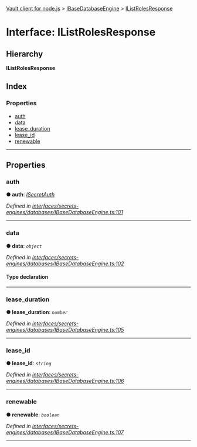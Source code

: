 [Vault client for node.js](../README.md) > [IBaseDatabaseEngine](../modules/ibasedatabaseengine.md) > [IListRolesResponse](../interfaces/ibasedatabaseengine.ilistrolesresponse.md)

# Interface: IListRolesResponse

## Hierarchy

**IListRolesResponse**

## Index

### Properties

* [auth](ibasedatabaseengine.ilistrolesresponse.md#auth)
* [data](ibasedatabaseengine.ilistrolesresponse.md#data)
* [lease_duration](ibasedatabaseengine.ilistrolesresponse.md#lease_duration)
* [lease_id](ibasedatabaseengine.ilistrolesresponse.md#lease_id)
* [renewable](ibasedatabaseengine.ilistrolesresponse.md#renewable)

---

## Properties

<a id="auth"></a>

###  auth

**● auth**: *[ISecretAuth](isecretauth.md)*

*Defined in [interfaces/secrets-engines/databases/IBaseDatabaseEngine.ts:101](https://github.com/theogravity/vault-tacular/blob/ffc4ac1/src/interfaces/secrets-engines/databases/IBaseDatabaseEngine.ts#L101)*

___
<a id="data"></a>

###  data

**● data**: *`object`*

*Defined in [interfaces/secrets-engines/databases/IBaseDatabaseEngine.ts:102](https://github.com/theogravity/vault-tacular/blob/ffc4ac1/src/interfaces/secrets-engines/databases/IBaseDatabaseEngine.ts#L102)*

#### Type declaration

___
<a id="lease_duration"></a>

###  lease_duration

**● lease_duration**: *`number`*

*Defined in [interfaces/secrets-engines/databases/IBaseDatabaseEngine.ts:105](https://github.com/theogravity/vault-tacular/blob/ffc4ac1/src/interfaces/secrets-engines/databases/IBaseDatabaseEngine.ts#L105)*

___
<a id="lease_id"></a>

###  lease_id

**● lease_id**: *`string`*

*Defined in [interfaces/secrets-engines/databases/IBaseDatabaseEngine.ts:106](https://github.com/theogravity/vault-tacular/blob/ffc4ac1/src/interfaces/secrets-engines/databases/IBaseDatabaseEngine.ts#L106)*

___
<a id="renewable"></a>

###  renewable

**● renewable**: *`boolean`*

*Defined in [interfaces/secrets-engines/databases/IBaseDatabaseEngine.ts:107](https://github.com/theogravity/vault-tacular/blob/ffc4ac1/src/interfaces/secrets-engines/databases/IBaseDatabaseEngine.ts#L107)*

___

